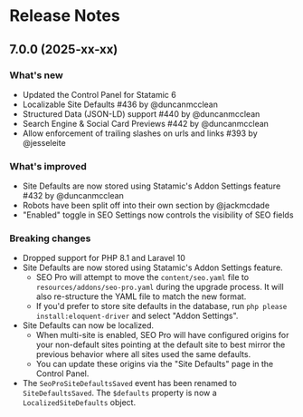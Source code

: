 # Release Notes

## 7.0.0 (2025-xx-xx)

### What's new
- Updated the Control Panel for Statamic 6
- Localizable Site Defaults #436 by @duncanmcclean
- Structured Data (JSON-LD) support #440 by @duncanmcclean
- Search Engine & Social Card Previews #442 by @duncanmcclean
- Allow enforcement of trailing slashes on urls and links #393 by @jesseleite

### What's improved
- Site Defaults are now stored using Statamic's Addon Settings feature #432 by @duncanmcclean
- Robots have been split off into their own section by @jackmcdade
- "Enabled" toggle in SEO Settings now controls the visibility of SEO fields

### Breaking changes
- Dropped support for PHP 8.1 and Laravel 10
- Site Defaults are now stored using Statamic's Addon Settings feature.
  - SEO Pro will attempt to move the `content/seo.yaml`  file to `resources/addons/seo-pro.yaml` during the upgrade process. It will also re-structure the YAML file to match the new format.
  - If you'd prefer to store site defaults in the database, run `php please install:eloquent-driver` and select "Addon Settings".
- Site Defaults can now be localized.
  - When multi-site is enabled, SEO Pro will have configured origins for your non-default sites pointing at the default site to best mirror the previous behavior where all sites used the same defaults. 
  - You can update these origins via the "Site Defaults" page in the Control Panel.
- The `SeoProSiteDefaultsSaved` event has been renamed to `SiteDefaultsSaved`. The `$defaults` property is now a `LocalizedSiteDefaults` object.